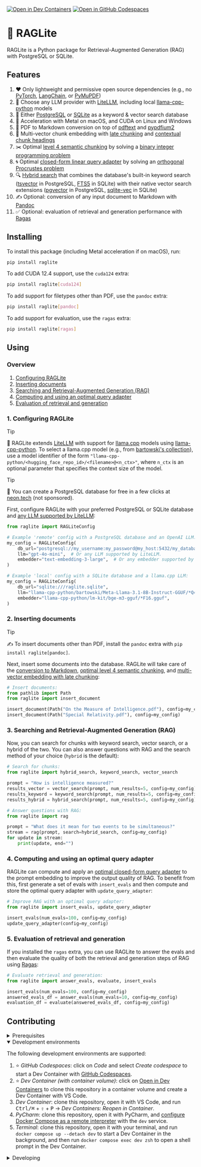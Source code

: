 [![Open in Dev Containers](https://img.shields.io/static/v1?label=Dev%20Containers&message=Open&color=blue&logo=visualstudiocode)](https://vscode.dev/redirect?url=vscode://ms-vscode-remote.remote-containers/cloneInVolume?url=https://github.com/superlinear-ai/raglite) [![Open in GitHub Codespaces](https://img.shields.io/static/v1?label=GitHub%20Codespaces&message=Open&color=blue&logo=github)](https://github.com/codespaces/new?hide_repo_select=true&ref=main&repo=812973394&skip_quickstart=true)

# 🥤 RAGLite

RAGLite is a Python package for Retrieval-Augmented Generation (RAG) with PostgreSQL or SQLite.

## Features

1. ❤️ Only lightweight and permissive open source dependencies (e.g., no [PyTorch](https://github.com/pytorch/pytorch), [LangChain](https://github.com/langchain-ai/langchain), or [PyMuPDF](https://github.com/pymupdf/PyMuPDF))
2. 🧠 Choose any LLM provider with [LiteLLM](https://github.com/BerriAI/litellm), including local [llama-cpp-python](https://github.com/abetlen/llama-cpp-python) models
3. 💾 Either [PostgreSQL](https://github.com/postgres/postgres) or [SQLite](https://github.com/sqlite/sqlite) as a keyword & vector search database
4. 🚀 Acceleration with Metal on macOS, and CUDA on Linux and Windows
5. 📖 PDF to Markdown conversion on top of [pdftext](https://github.com/VikParuchuri/pdftext) and [pypdfium2](https://github.com/pypdfium2-team/pypdfium2)
6. 🧬 Multi-vector chunk embedding with [late chunking](https://weaviate.io/blog/late-chunking) and [contextual chunk headings](https://d-star.ai/solving-the-out-of-context-chunk-problem-for-rag)
7. ✂️ Optimal [level 4 semantic chunking](https://medium.com/@anuragmishra_27746/five-levels-of-chunking-strategies-in-rag-notes-from-gregs-video-7b735895694d) by solving a [binary integer programming problem](https://en.wikipedia.org/wiki/Integer_programming)
8. 🌀 Optimal [closed-form linear query adapter](src/raglite/_query_adapter.py) by solving an [orthogonal Procrustes problem](https://en.wikipedia.org/wiki/Orthogonal_Procrustes_problem)
9. 🔍 [Hybrid search](https://plg.uwaterloo.ca/~gvcormac/cormacksigir09-rrf.pdf) that combines the database's built-in keyword search ([tsvector](https://www.postgresql.org/docs/current/datatype-textsearch.html) in PostgreSQL, [FTS5](https://www.sqlite.org/fts5.html) in SQLite) with their native vector search extensions ([pgvector](https://github.com/pgvector/pgvector) in PostgreSQL, [sqlite-vec](https://github.com/asg017/sqlite-vec) in SQLite)
10. ✍️ Optional: conversion of any input document to Markdown with [Pandoc](https://github.com/jgm/pandoc)
11. ✅ Optional: evaluation of retrieval and generation performance with [Ragas](https://github.com/explodinggradients/ragas)

## Installing

To install this package (including Metal acceleration if on macOS), run:

```sh
pip install raglite
```

To add CUDA 12.4 support, use the `cuda124` extra:

```sh
pip install raglite[cuda124]
```

To add support for filetypes other than PDF, use the `pandoc` extra:

```sh
pip install raglite[pandoc]
```

To add support for evaluation, use the `ragas` extra:

```sh
pip install raglite[ragas]
```

## Using

### Overview

1. [Configuring RAGLite](#1-configuring-raglite)
2. [Inserting documents](#2-inserting-documents)
3. [Searching and Retrieval-Augmented Generation (RAG)](#3-searching-and-retrieval-augmented-generation-rag)
4. [Computing and using an optimal query adapter](#4-computing-and-using-an-optimal-query-adapter)
5. [Evaluation of retrieval and generation](#5-evaluation-of-retrieval-and-generation)

### 1. Configuring RAGLite

> [!TIP]
> 🧠 RAGLite extends [LiteLLM](https://github.com/BerriAI/litellm) with support for [llama.cpp](https://github.com/ggerganov/llama.cpp) models using [llama-cpp-python](https://github.com/abetlen/llama-cpp-python). To select a llama.cpp model (e.g., from [bartowski's collection](https://huggingface.co/collections/bartowski/recent-highlights-65cf8e08f8ab7fc669d7b5bd)), use a model identifier of the form `"llama-cpp-python/<hugging_face_repo_id>/<filename>@<n_ctx>"`, where `n_ctx` is an optional parameter that specifies the context size of the model.

> [!TIP]
> 💾 You can create a PostgreSQL database for free in a few clicks at [neon.tech](https://neon.tech) (not sponsored).

First, configure RAGLite with your preferred PostgreSQL or SQLite database and [any LLM supported by LiteLLM](https://docs.litellm.ai/docs/providers/openai):

```python
from raglite import RAGLiteConfig

# Example 'remote' config with a PostgreSQL database and an OpenAI LLM:
my_config = RAGLiteConfig(
    db_url="postgresql://my_username:my_password@my_host:5432/my_database"
    llm="gpt-4o-mini",  # Or any LLM supported by LiteLLM.
    embedder="text-embedding-3-large",  # Or any embedder supported by LiteLLM.
)

# Example 'local' config with a SQLite database and a llama.cpp LLM:
my_config = RAGLiteConfig(
    db_url="sqlite:///raglite.sqlite",
    llm="llama-cpp-python/bartowski/Meta-Llama-3.1-8B-Instruct-GGUF/*Q4_K_M.gguf@8192",
    embedder="llama-cpp-python/lm-kit/bge-m3-gguf/*F16.gguf",
)
```

### 2. Inserting documents

> [!TIP]
> ✍️ To insert documents other than PDF, install the `pandoc` extra with `pip install raglite[pandoc]`.

Next, insert some documents into the database. RAGLite will take care of the [conversion to Markdown](src/raglite/_markdown.py), [optimal level 4 semantic chunking](src/raglite/_split_chunks.py), and [multi-vector embedding with late chunking](src/raglite/_embed.py):

```python
# Insert documents:
from pathlib import Path
from raglite import insert_document

insert_document(Path("On the Measure of Intelligence.pdf"), config=my_config)
insert_document(Path("Special Relativity.pdf"), config=my_config)
```

### 3. Searching and Retrieval-Augmented Generation (RAG)

Now, you can search for chunks with keyword search, vector search, or a hybrid of the two. You can also answer questions with RAG and the search method of your choice (`hybrid` is the default):

```python
# Search for chunks:
from raglite import hybrid_search, keyword_search, vector_search

prompt = "How is intelligence measured?"
results_vector = vector_search(prompt, num_results=5, config=my_config)
results_keyword = keyword_search(prompt, num_results=5, config=my_config)
results_hybrid = hybrid_search(prompt, num_results=5, config=my_config)

# Answer questions with RAG:
from raglite import rag

prompt = "What does it mean for two events to be simultaneous?"
stream = rag(prompt, search=hybrid_search, config=my_config)
for update in stream:
    print(update, end="")
```

### 4. Computing and using an optimal query adapter

RAGLite can compute and apply an [optimal closed-form query adapter](src/raglite/_query_adapter.py) to the prompt embedding to improve the output quality of RAG. To benefit from this, first generate a set of evals with `insert_evals` and then compute and store the optimal query adapter with `update_query_adapter`:

```python
# Improve RAG with an optimal query adapter:
from raglite import insert_evals, update_query_adapter

insert_evals(num_evals=100, config=my_config)
update_query_adapter(config=my_config)
```

### 5. Evaluation of retrieval and generation

If you installed the `ragas` extra, you can use RAGLite to answer the evals and then evaluate the quality of both the retrieval and generation steps of RAG using [Ragas](https://github.com/explodinggradients/ragas):

```python
# Evaluate retrieval and generation:
from raglite import answer_evals, evaluate, insert_evals

insert_evals(num_evals=100, config=my_config)
answered_evals_df = answer_evals(num_evals=10, config=my_config)
evaluation_df = evaluate(answered_evals_df, config=my_config)
```

## Contributing

<details>
<summary>Prerequisites</summary>

<details>
<summary>1. Set up Git to use SSH</summary>

1. [Generate an SSH key](https://docs.github.com/en/authentication/connecting-to-github-with-ssh/generating-a-new-ssh-key-and-adding-it-to-the-ssh-agent#generating-a-new-ssh-key) and [add the SSH key to your GitHub account](https://docs.github.com/en/authentication/connecting-to-github-with-ssh/adding-a-new-ssh-key-to-your-github-account).
1. Configure SSH to automatically load your SSH keys:
    ```sh
    cat << EOF >> ~/.ssh/config
    
    Host *
      AddKeysToAgent yes
      IgnoreUnknown UseKeychain
      UseKeychain yes
      ForwardAgent yes
    EOF
    ```

</details>

<details>
<summary>2. Install Docker</summary>

1. [Install Docker Desktop](https://www.docker.com/get-started).
    - _Linux only_:
        - Export your user's user id and group id so that [files created in the Dev Container are owned by your user](https://github.com/moby/moby/issues/3206):
            ```sh
            cat << EOF >> ~/.bashrc
            
            export UID=$(id --user)
            export GID=$(id --group)
            EOF
            ```

</details>

<details>
<summary>3. Install VS Code or PyCharm</summary>

1. [Install VS Code](https://code.visualstudio.com/) and [VS Code's Dev Containers extension](https://marketplace.visualstudio.com/items?itemName=ms-vscode-remote.remote-containers). Alternatively, install [PyCharm](https://www.jetbrains.com/pycharm/download/).
2. _Optional:_ install a [Nerd Font](https://www.nerdfonts.com/font-downloads) such as [FiraCode Nerd Font](https://github.com/ryanoasis/nerd-fonts/tree/master/patched-fonts/FiraCode) and [configure VS Code](https://github.com/tonsky/FiraCode/wiki/VS-Code-Instructions) or [configure PyCharm](https://github.com/tonsky/FiraCode/wiki/Intellij-products-instructions) to use it.

</details>

</details>

<details open>
<summary>Development environments</summary>

The following development environments are supported:

1. ⭐️ _GitHub Codespaces_: click on _Code_ and select _Create codespace_ to start a Dev Container with [GitHub Codespaces](https://github.com/features/codespaces).
1. ⭐️ _Dev Container (with container volume)_: click on [Open in Dev Containers](https://vscode.dev/redirect?url=vscode://ms-vscode-remote.remote-containers/cloneInVolume?url=https://github.com/superlinear-ai/raglite) to clone this repository in a container volume and create a Dev Container with VS Code.
1. _Dev Container_: clone this repository, open it with VS Code, and run <kbd>Ctrl/⌘</kbd> + <kbd>⇧</kbd> + <kbd>P</kbd> → _Dev Containers: Reopen in Container_.
1. _PyCharm_: clone this repository, open it with PyCharm, and [configure Docker Compose as a remote interpreter](https://www.jetbrains.com/help/pycharm/using-docker-compose-as-a-remote-interpreter.html#docker-compose-remote) with the `dev` service.
1. _Terminal_: clone this repository, open it with your terminal, and run `docker compose up --detach dev` to start a Dev Container in the background, and then run `docker compose exec dev zsh` to open a shell prompt in the Dev Container.

</details>

<details>
<summary>Developing</summary>

- This project follows the [Conventional Commits](https://www.conventionalcommits.org/) standard to automate [Semantic Versioning](https://semver.org/) and [Keep A Changelog](https://keepachangelog.com/) with [Commitizen](https://github.com/commitizen-tools/commitizen).
- Run `poe` from within the development environment to print a list of [Poe the Poet](https://github.com/nat-n/poethepoet) tasks available to run on this project.
- Run `poetry add {package}` from within the development environment to install a run time dependency and add it to `pyproject.toml` and `poetry.lock`. Add `--group test` or `--group dev` to install a CI or development dependency, respectively.
- Run `poetry update` from within the development environment to upgrade all dependencies to the latest versions allowed by `pyproject.toml`.
- Run `cz bump` to bump the package's version, update the `CHANGELOG.md`, and create a git tag.

</details>
